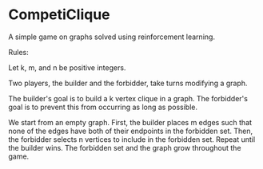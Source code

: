 # CompetiClique
A simple game on graphs solved using reinforcement learning.

Rules:

Let k, m, and n be positive integers.

Two players, the builder and the forbidder, take turns modifying a graph. 

The builder's goal is to build a k vertex clique in a graph.
The forbidder's goal is to prevent this from occurring as long as possible.

We start from an empty graph. First, the builder places m edges such that none of the edges have both of their endpoints in the forbidden set. Then, the forbidder selects n vertices to include in the forbidden set. Repeat until the builder wins. The forbidden set and the graph grow throughout the game. 